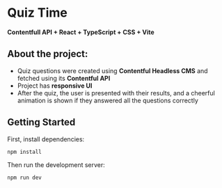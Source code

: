 # Quiz Time

**Contentfull API + React + TypeScript + CSS + Vite**

## About the project:
* Quiz questions were created using **Contentful Headless CMS** and fetched using its **Contentful API**
* Project has **responsive UI**
* After the quiz, the user is presented with their results, and a cheerful animation is shown if they answered all the questions correctly

## Getting Started

First, install dependencies:

```bash
npm install
```

Then run the development server:

```bash
npm run dev